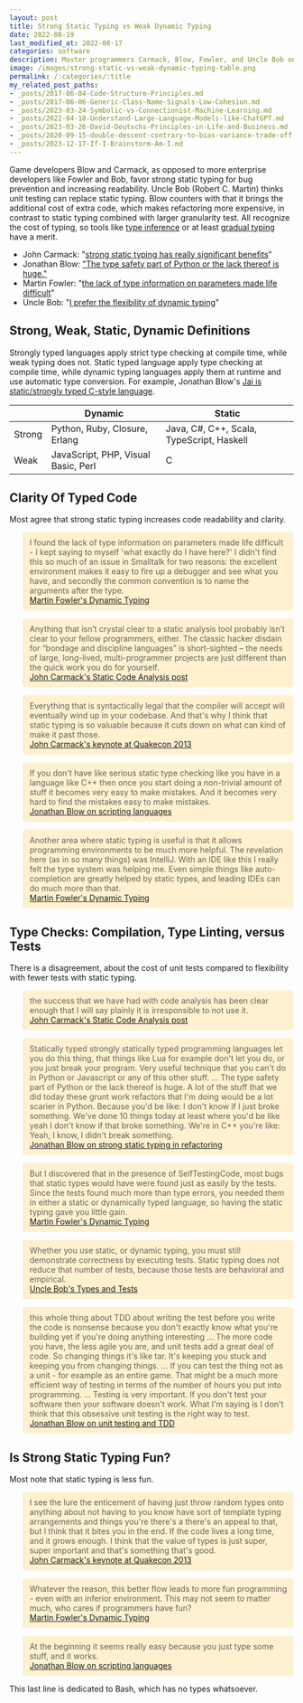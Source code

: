 ```yaml
---
layout: post
title: Strong Static Typing vs Weak Dynamic Typing
date: 2022-08-19
last_modified_at: 2022-08-17
categories: software
description: Master programmers Carmack, Blow, Fowler, and Uncle Bob on strong static typing in contrast to weak dynamic typing.
image: /images/strong-static-vs-weak-dynamic-typing-table.png
permalink: /:categories/:title
my_related_post_paths:
- _posts/2017-06-04-Code-Structure-Principles.md
- _posts/2017-06-06-Generic-Class-Name-Signals-Low-Cohesion.md
- _posts/2023-03-24-Symbolic-vs-Connectionist-Machine-Learning.md
- _posts/2022-04-18-Understand-Large-Language-Models-like-ChatGPT.md
- _posts/2023-03-26-David-Deutschs-Principles-in-Life-and-Business.md
- _posts/2020-09-15-double-descent-contrary-to-bias-variance-trade-off.md
- _posts/2023-12-17-If-I-Brainstorm-Am-I.md
---
```





<style>
.blockquote {
   background-color: #fff1cf;
  border-radius: 5px;
  padding: 10px;
}
</style>

Game developers Blow and Carmack, as opposed to more enterprise developers like Fowler and Bob, favor strong static typing for bug prevention and increasing readability.
Uncle Bob (Robert C. Martin) thinks unit testing can replace static typing.
Blow counters with that it brings the additional cost of extra code, which makes refactoring more expensive, in contrast to static typing combined with larger granularity test.
All recognize the cost of typing, so tools like [type inference](https://en.wikipedia.org/wiki/Type_inference) or at least [gradual typing](https://en.wikipedia.org/wiki/Gradual_typing) have a merit.

- John Carmack: "[strong static typing has really significant benefits](https://youtu.be/1PhArSujR_A?t=808)"
- Jonathan Blow: ["The type safety part of Python or the lack thereof is huge."](https://youtu.be/2J-HIh3kXCQ?t=287)
- Martin Fowler:  "[the lack of type information on parameters made life difficult](https://martinfowler.com/bliki/DynamicTyping.html)"
- Uncle Bob: "[I prefer the flexibility of dynamic typing](https://blog.cleancoder.com/uncle-bob/2021/06/25/OnTypes.html)"


## Strong, Weak, Static, Dynamic Definitions
Strongly typed languages apply strict type checking at compile time, while weak typing does not.
Static typed language apply type checking at compile time, while dynamic typing languages apply them at runtime and use automatic type conversion.
For example, Jonathan Blow's [Jai is static/strongly typed C-style language](https://github.com/BSVino/JaiPrimer/blob/master/JaiPrimer.md).

<table class="table table-striped">
    <thead>
        <tr>
            <th scope="col">
            </th>
            <th scope="col">
                Dynamic
            </th>
            <th scope="col">
                Static
            </th>
        </tr>
    </thead>
    <tbody>
        <tr>
          <td>Strong</td>
          <td>Python, Ruby, Closure, Erlang</td>
          <td>Java, C#, C++, Scala, TypeScript, Haskell</td>
        </tr>
        <tr>
          <td>Weak</td>
          <td>JavaScript, PHP, Visual Basic, Perl</td>
          <td>C</td>
        </tr>
</tbody>
</table>
          


## Clarity Of Typed Code
Most agree that strong static typing increases code readability and clarity.

<blockquote class="blockquote">
I found the lack of type information on parameters made life difficult - I kept saying to myself 'what exactly do I have here?' I didn't find this so much of an issue in Smalltalk for two reasons: the excellent environment makes it easy to fire up a debugger and see what you have, and secondly the common convention is to name the arguments after the type.

<footer class="blockquote-footer"><a href="https://martinfowler.com/bliki/DynamicTyping.html">Martin Fowler's Dynamic Typing </a></footer>
</blockquote>

<blockquote class="blockquote">
Anything that isn’t crystal clear to a static analysis tool probably isn’t clear to your fellow programmers, either. The classic hacker disdain for “bondage and discipline languages” is short-sighted – the needs of large, long-lived, multi-programmer projects are just different than the quick work you do for yourself.
<footer class="blockquote-footer"><a href="https://web.archive.org/web/20140713032309/http://www.altdev.co/2011/12/24/static-code-analysis/">John Carmack's Static Code Analysis post</a></footer>
</blockquote>

<blockquote class="blockquote">
Everything that is syntactically legal that the compiler will accept will eventually wind up in your codebase. And that's why I think that static typing is so valuable because it cuts down on what can kind of make it past those.
<footer class="blockquote-footer"><a href="https://youtu.be/1PhArSujR_A?t=808">John Carmack's keynote at Quakecon 2013</a></footer>
</blockquote>

<blockquote class="blockquote">
If you don't have like serious static type checking like you have in a language like C++ then once you start doing a non-trivial amount of stuff it becomes very easy to make mistakes. And it becomes very hard to find the mistakes easy to make mistakes.
<footer class="blockquote-footer"><a href="https://youtu.be/y2Wmz15aXk0?t=139">Jonathan Blow on scripting languages</a></footer>
</blockquote>

<blockquote class="blockquote">
Another area where static typing is useful is that it allows programming environments to be much more helpful. The revelation here (as in so many things) was IntelliJ. With an IDE like this I really felt the type system was helping me. Even simple things like auto-completion are greatly helped by static types, and leading IDEs can do much more than that.
<footer class="blockquote-footer"><a href="https://martinfowler.com/bliki/DynamicTyping.html">Martin Fowler's Dynamic Typing</a></footer>
</blockquote>



## Type Checks: Compilation, Type Linting, versus Tests
There is a disagreement, about the cost of unit tests compared to flexibility with fewer tests with static typing.


<blockquote class="blockquote">
the success that we have had with code analysis has been clear enough that I will say plainly it is irresponsible to not use it.
<footer class="blockquote-footer"><a href="https://web.archive.org/web/20140713032309/http://www.altdev.co/2011/12/24/static-code-analysis/">John Carmack's Static Code Analysis post</a></footer>
</blockquote>

<blockquote class="blockquote">
Statically typed strongly statically typed programming languages let you do this thing, that things like Lua for example don't let you do, or you just break your program.
Very useful technique that you can't do in Python or Javascript or any of this other stuff.
...
The type safety part of Python or the lack thereof is huge.
A lot of the stuff that we did today these grunt work refactors that I'm doing would be a lot scarier in Python.
Because you'd be like: I don't know if I just broke something. We've done 10 things today at least where you'd be like yeah I don't know if that broke something. We're in C++ you're like: Yeah, I know, I didn't break something.
<footer class="blockquote-footer"><a href="https://www.youtube.com/watch?v=2J-HIh3kXCQ">Jonathan Blow on strong static typing in refactoring</a></footer>
</blockquote>

<blockquote class="blockquote">
But I discovered that in the presence of SelfTestingCode, most bugs that static types would have were found just as easily by the tests. Since the tests found much more than type errors, you needed them in either a static or dynamically typed language, so having the static typing gave you little gain.
<footer class="blockquote-footer"><a href="https://martinfowler.com/bliki/DynamicTyping.html">Martin Fowler's Dynamic Typing </a></footer>
</blockquote>

<blockquote class="blockquote">
Whether you use static, or dynamic typing, you must still demonstrate correctness by executing tests.  Static typing does not reduce that number of tests, because those tests are behavioral and empirical.
<footer class="blockquote-footer"><a href="https://blog.cleancoder.com/uncle-bob/2019/06/08/TestsAndTypes.html">Uncle Bob's Types and Tests</a></footer>
</blockquote>


<blockquote class="blockquote">
this whole thing about TDD about writing the test before you write the code is nonsense because you don't exactly know what you're building yet if you're doing anything interesting
...
The more code you have, the less agile you are, and unit tests add a great deal of code. So changing things it's like tar. It's keeping you stuck and keeping you from changing things.
...
If you can test the thing not as a unit - for example as an entire game. That might be a much more efficient way of testing in terms of the number of hours you put into programming.
...
Testing is very important. If you don't test your software then your software doesn't work. What I'm saying is I don't think that this obsessive unit testing is the right way to test.
<footer class="blockquote-footer"><a href="https://www.youtube.com/watch?v=21JlBOxgGwY">Jonathan Blow on unit testing and TDD</a></footer>
</blockquote>



## Is Strong Static Typing Fun?
Most note that static typing is less fun.


<blockquote class="blockquote">
I see the lure the enticement of having just throw random types onto anything about not having to you know have sort of template typing arrangements and things you're there's a there's an appeal to that, but I think that it bites you in the end. If the code lives a long time, and it grows enough. I think that the value of types is just super, super important and that's something that's good. 
<footer class="blockquote-footer"><a href="https://youtu.be/1PhArSujR_A?t=808">John Carmack's keynote at Quakecon 2013</a></footer>
</blockquote>

<blockquote class="blockquote">
Whatever the reason, this better flow leads to more fun programming - even with an inferior environment. This may not seem to matter much, who cares if programmers have fun?
<footer class="blockquote-footer"><a href="https://martinfowler.com/bliki/DynamicTyping.html">Martin Fowler's Dynamic Typing </a></footer>
</blockquote>

<blockquote class="blockquote">
At the beginning it seems really easy because you just type some stuff, and it works.
<footer class="blockquote-footer"><a href="https://youtu.be/y2Wmz15aXk0?t=139">Jonathan Blow on scripting languages</a></footer>
</blockquote>


This last line is dedicated to Bash, which has no types whatsoever.
